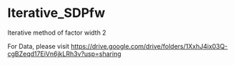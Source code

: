 # Iterative_SDPfw
Iterative method of factor width 2


For Data, please visit https://drive.google.com/drive/folders/1XxhJ4ix03Q-cgBZeqd17EiVn6jkLRh3v?usp=sharing
